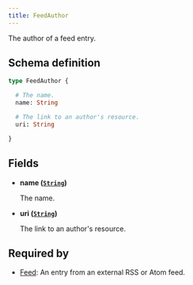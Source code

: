 ```yaml
---
title: FeedAuthor
---
```


The author of a feed entry.

## Schema definition
```graphql
type FeedAuthor {

  # The name.
  name: String

  # The link to an author's resource.
  uri: String

}
```

## Fields

* **name ([`String`](graphql/schema/string.md))**

  The name.

* **uri ([`String`](graphql/schema/string.md))**

  The link to an author's resource.


## Required by
* [Feed](graphql/schema/feed.md): An entry from an external RSS or Atom feed.
